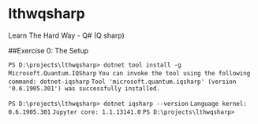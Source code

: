 # lthwqsharp
Learn The Hard Way - Q# (Q sharp)

##Exercise 0: The Setup

`PS D:\projects\lthwqsharp> dotnet tool install -g Microsoft.Quantum.IQSharp`
`You can invoke the tool using the following command: dotnet-iqsharp`
`Tool 'microsoft.quantum.iqsharp' (version '0.6.1905.301') was successfully installed.`

`PS D:\projects\lthwqsharp> dotnet iqsharp --version`
`Language kernel: 0.6.1905.301`
`Jupyter core: 1.1.13141.0`
`PS D:\projects\lthwqsharp>`

